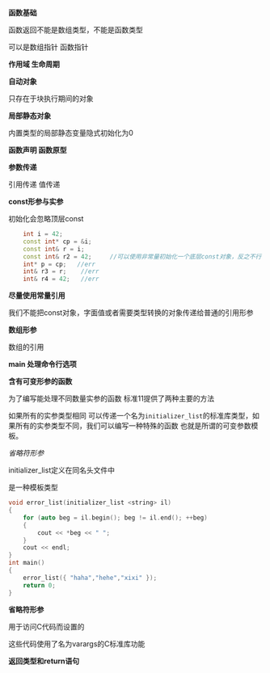 **函数基础**

函数返回不能是数组类型，不能是函数类型

可以是数组指针 函数指针

**作用域 生命周期**

**自动对象**

只存在于块执行期间的对象

**局部静态对象**

内置类型的局部静态变量隐式初始化为0

**函数声明 函数原型**

**参数传递**

引用传递 值传递

**const形参与实参**

初始化会忽略顶层const

~~~c++
    int i = 42;
    const int* cp = &i;
    const int& r = i;
    const int& r2 = 42;     //可以使用非常量初始化一个底层const对象，反之不行
    int* p = cp;   //err
    int& r3 = r;    //err
    int& r4 = 42;   //err
~~~

**尽量使用常量引用**

我们不能把const对象，字面值或者需要类型转换的对象传递给普通的引用形参

**数组形参**

数组的引用

**main 处理命令行选项**

**含有可变形参的函数**

为了编写能处理不同数量实参的函数 标准11提供了两种主要的方法

如果所有的实参类型相同 可以传递一个名为`initializer_list`的标准库类型，如果所有的实参类型不同，我们可以编写一种特殊的函数 也就是所谓的可变参数模板。

*省略符形参*

initializer_list定义在同名头文件中

是一种模板类型

~~~c++
void error_list(initializer_list <string> il)
{
    for (auto beg = il.begin(); beg != il.end(); ++beg)
    {
        cout << *beg << " ";
    }
    cout << endl;
}
int main()
{
    error_list({ "haha","hehe","xixi" });
    return 0;
}
~~~

**省略符形参**

用于访问C代码而设置的

这些代码使用了名为varargs的C标准库功能

**返回类型和return语句**